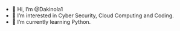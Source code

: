 - 👋 Hi, I’m @Dakinola1
- 👀 I’m interested in Cyber Security, Cloud Computing and Coding.
- 🌱 I’m currently learning Python.
